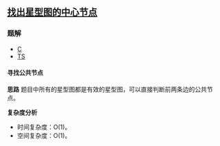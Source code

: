 ## [找出星型图的中心节点](https://leetcode-cn.com/problems/find-center-of-star-graph/)
### 题解
+ [C](../../c/1792/1791.c)
+ [TS](../../ts/1792/1791.ts)

#### 寻找公共节点
**思路**
题目中所有的星型图都是有效的星型图，可以直接判断前两条边的公共节点。

**复杂度分析**
+ 时间复杂度：O(1)。
+ 空间复杂度：O(1)。